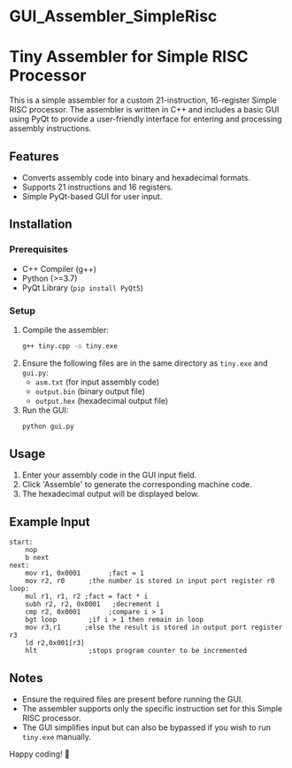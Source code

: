 # GUI_Assembler_SimpleRisc
# Tiny Assembler for Simple RISC Processor

This is a simple assembler for a custom 21-instruction, 16-register Simple RISC processor. The assembler is written in C++ and includes a basic GUI using PyQt to provide a user-friendly interface for entering and processing assembly instructions.

## Features
- Converts assembly code into binary and hexadecimal formats.
- Supports 21 instructions and 16 registers.
- Simple PyQt-based GUI for user input.

## Installation
### Prerequisites
- C++ Compiler (g++)
- Python (>=3.7)
- PyQt Library (`pip install PyQt5`)

### Setup
1. Compile the assembler:
   ```sh
   g++ tiny.cpp -o tiny.exe
   ```
2. Ensure the following files are in the same directory as `tiny.exe` and `gui.py`:
   - `asm.txt` (for input assembly code)
   - `output.bin` (binary output file)
   - `output.hex` (hexadecimal output file)
3. Run the GUI:
   ```sh
   python gui.py
   ```

## Usage
1. Enter your assembly code in the GUI input field.
2. Click 'Assemble' to generate the corresponding machine code.
3. The hexadecimal output will be displayed below.

## Example Input
```assembly
start:
    nop
    b next
next:
    mov r1, 0x0001       ;fact = 1
    mov r2, r0      ;the number is stored in input port register r0
loop:
    mul r1, r1, r2 ;fact = fact * i
    subh r2, r2, 0x0001   ;decrement i
    cmp r2, 0x0001       ;compare i > 1
    bgt loop        ;if i > 1 then remain in loop
    mov r3,r1      ;else the result is stored in output port register r3
    ld r2,0x001[r3]
    hlt             ;stops program counter to be incremented
```

## Notes
- Ensure the required files are present before running the GUI.
- The assembler supports only the specific instruction set for this Simple RISC processor.
- The GUI simplifies input but can also be bypassed if you wish to run `tiny.exe` manually.

Happy coding! 🚀


